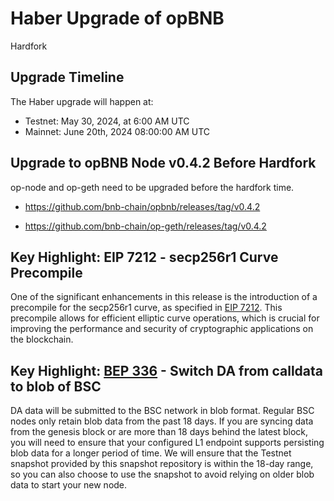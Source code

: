 # Haber Upgrade of opBNB

<div class="doc-announce-info">
    <span class="version-tag">Hardfork</span>
</div>


## Upgrade Timeline
The Haber upgrade will happen at:

- Testnet: May 30, 2024, at 6:00 AM UTC
- Mainnet: June 20th, 2024 08:00:00 AM UTC

## Upgrade to opBNB Node v0.4.2 Before Hardfork

op-node and op-geth need to be upgraded before the hardfork time. 

- https://github.com/bnb-chain/opbnb/releases/tag/v0.4.2

- https://github.com/bnb-chain/op-geth/releases/tag/v0.4.2


## Key Highlight: EIP 7212 - secp256r1 Curve Precompile

One of the significant enhancements in this release is the introduction of a precompile for the secp256r1 curve, as specified in [EIP 7212](https://github.com/ethereum/EIPs/pull/7212). This precompile allows for efficient elliptic curve operations, which is crucial for improving the performance and security of cryptographic applications on the blockchain.

## Key Highlight: [BEP 336](https://github.com/bnb-chain/BEPs/blob/master/BEPs/BEP-336.md) - Switch DA from calldata to blob of BSC
DA data will be submitted to the BSC network in blob format. Regular BSC nodes only retain blob data from the past 18 days. If you are syncing data from the genesis block or are more than 18 days behind the latest block, you will need to ensure that your configured L1 endpoint supports persisting blob data for a longer period of time. We will ensure that the Testnet snapshot provided by this snapshot repository is within the 18-day range, so you can also choose to use the snapshot to avoid relying on older blob data to start your new node.
